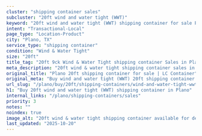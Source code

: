 ```yaml
---
cluster: "shipping container sales"
subcluster: "20ft wind and water tight (WWT)"
keyword: "20ft wind and water tight (WWT) shipping container for sale Plano, TX"
intent: "Transactional-Local"
page_type: "Location-Product"
city: "Plano, TX"
service_type: "shipping container"
condition: "Wind & Water Tight"
size: "20ft"
title_tag: "20ft 9ck Wind & Water Tight shipping container Sales in Plano | LC Container"
meta_description: "20ft wind & water tight shipping container sales in Plano. Fast delivery, competitive pricing. Serving shipping containers area. Quote ID: GUJ. Call (214) 524-4168 for your free quote today."
original_title: "Plano 20ft shipping container for sale | LC Container"
original_meta: "Buy wind and water tight (WWT) 20ft shipping container sale with local delivery in Plano, TX. LC Container — local Since 2003. Request a fast quote today."
url_slug: "/plano/buy/20ft/shipping-containers/wind-and-water-tight-wwt"
h1: "Buy 20ft wind and water tight (WWT) shipping container in Plano"
internal_links: "/plano/shipping-containers/sales"
priority: 3
notes: ""
noindex: true
image_alt: "20ft wind & water tight shipping container available for delivery in Plano"
last_updated: "2025-10-20"
---
```


<!-- TODO: Add unique city/inventory copy, images, and internal links here. -->
